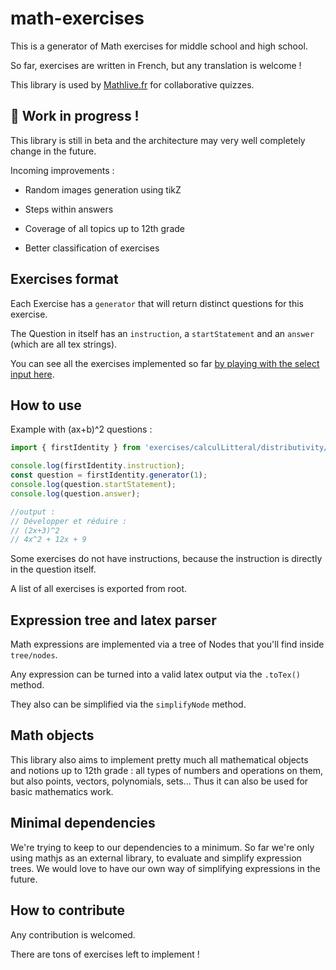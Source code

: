 # math-exercises

This is a generator of Math exercises for middle school and high school.

So far, exercises are written in French, but any translation is welcome !

This library is used by [Mathlive.fr](https://www.mathlive.fr) for collaborative quizzes.

## 🚧 Work in progress !

This library is still in beta and the architecture may very well completely change in the future.

Incoming improvements :

- Random images generation using tikZ

- Steps within answers

- Coverage of all topics up to 12th grade

- Better classification of exercises

## Exercises format

Each Exercise has a `generator` that will return distinct questions for this exercise.

The Question in itself has an `instruction`, a `startStatement` and an `answer` (which are all tex strings).

You can see all the exercises implemented so far [by playing with the select input here](https://www.mathlive.fr/teacher/createActivity/quizCollab/623366c277e90f70691aee70/).

## How to use

Example with (ax+b)^2 questions :

```js
import { firstIdentity } from 'exercises/calculLitteral/distributivity/firstIdentity';

console.log(firstIdentity.instruction);
const question = firstIdentity.generator(1);
console.log(question.startStatement);
console.log(question.answer);

//output :
// Développer et réduire :
// (2x+3)^2
// 4x^2 + 12x + 9
```

Some exercises do not have instructions, because the instruction is directly in the question itself.

A list of all exercises is exported from root.

## Expression tree and latex parser

Math expressions are implemented via a tree of Nodes that you'll find inside `tree/nodes`.

Any expression can be turned into a valid latex output via the `.toTex()` method.

They also can be simplified via the `simplifyNode` method.

## Math objects

This library also aims to implement pretty much all mathematical objects and notions up to 12th grade : all types of numbers and operations on them, but also points, vectors, polynomials, sets... Thus it can also be used for basic mathematics work.

## Minimal dependencies

We're trying to keep to our dependencies to a minimum. So far we're only using mathjs as an external library, to evaluate and simplify expression trees. We would love to have our own way of simplifying expressions in the future.

## How to contribute

Any contribution is welcomed.

There are tons of exercises left to implement !
